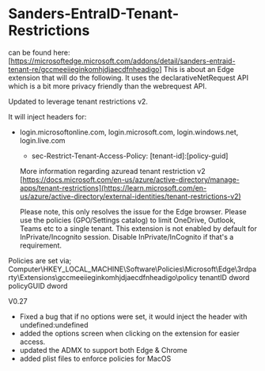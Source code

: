 # Sanders-EntraID-Tenant-Restrictions
can be found here: [https://microsoftedge.microsoft.com/addons/detail/sanders-entraid-tenant-re/gccmeeiieginkomhjdjaecdfnheadigo]
This is about an Edge extension that will do the following.
It uses the declarativeNetRequest API which is a bit more privacy friendly than the webrequest API.

Updated to leverage tenant restrictions v2.

It will inject headers for:

- login.microsoftonline.com, login.microsoft.com, login.windows.net, login.live.com
  - sec-Restrict-Tenant-Access-Policy:  [tenant-id]:[policy-guid]
  
  More information regarding azuread tenant restriction v2
  [https://docs.microsoft.com/en-us/azure/active-directory/manage-apps/tenant-restrictions](https://learn.microsoft.com/en-us/azure/active-directory/external-identities/tenant-restrictions-v2)
  
  Please note, this only resolves the issue for the Edge browser.
  Please use the policies (GPO/Settings catalog) to limit OneDrive, Outlook, Teams etc to a single tenant.
  This extension is not enabled by default for InPrivate/Incognito session. Disable InPrivate/InCognito if that's a requirement.

Policies are set via;
Computer\HKEY_LOCAL_MACHINE\Software\Policies\Microsoft\Edge\3rdparty\Extensions\gccmeeiieginkomhjdjaecdfnheadigo\policy
tenantID dword
policyGUID dword


V0.27
- Fixed a bug that if no options were set, it would inject the header with undefined:undefined
- added the options screen when clicking on the extension for easier access.
- updated the ADMX to support both Edge & Chrome
- added plist files to enforce policies for MacOS
